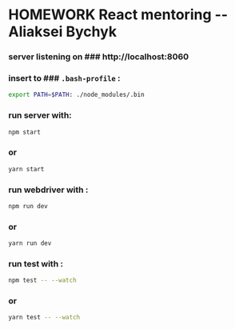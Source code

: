 # HOMEWORK React mentoring -- Aliaksei Bychyk #


### server listening on ### http://localhost:8060


### insert to ### `.bash-profile` :
```bash
export PATH=$PATH: ./node_modules/.bin
```

### run server with: ###
 ```bash
 npm start
 ```
### or ###
```bash
yarn start
```

### run webdriver with : ###
```bash 
npm run dev
```
### or ###
```bash
yarn run dev
```

### run test with : ###
```bash
npm test -- --watch
```
### or ###
```bash
yarn test -- --watch
```